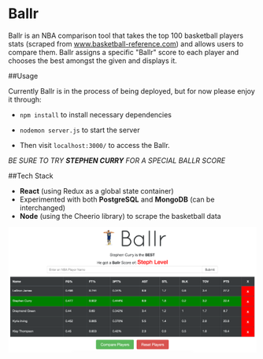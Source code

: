 # Ballr

Ballr is an NBA comparison tool that takes the top 100 basketball players stats (scraped from www.basketball-reference.com) and allows users to compare them. Ballr assigns a specific "Ballr" score to each player and chooses the best amongst the given and displays it.

##Usage

Currently Ballr is in the process of being deployed, but for now please enjoy it through:

- `npm install` to install necessary dependencies
- `nodemon server.js` to start the server

- Then visit `localhost:3000/` to access the Ballr.

<i>BE SURE TO TRY **STEPHEN CURRY** FOR A SPECIAL BALLR SCORE</i>

##Tech Stack
- **React** (using Redux as a global state container)
- Experimented with both **PostgreSQL** and **MongoDB** (can be interchanged)
- **Node** (using the Cheerio library) to scrape the basketball data

![Ballr](./Ballr.png)